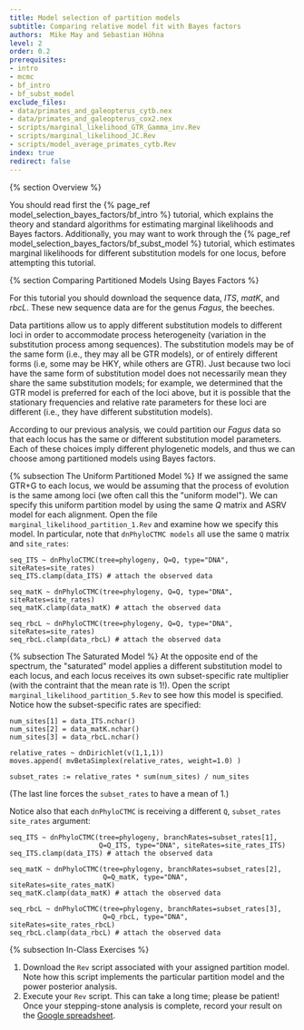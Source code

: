 ```yaml
---
title: Model selection of partition models
subtitle: Comparing relative model fit with Bayes factors
authors:  Mike May and Sebastian Höhna
level: 2
order: 0.2
prerequisites:
- intro
- mcmc
- bf_intro
- bf_subst_model
exclude_files: 
- data/primates_and_galeopterus_cytb.nex
- data/primates_and_galeopterus_cox2.nex
- scripts/marginal_likelihood_GTR_Gamma_inv.Rev
- scripts/marginal_likelihood_JC.Rev
- scripts/model_average_primates_cytb.Rev
index: true
redirect: false
---
```




{% section Overview %}

You should read first the {% page_ref model_selection_bayes_factors/bf_intro %} tutorial, which explains the theory and 
standard algorithms for estimating marginal likelihoods and Bayes factors.
Additionally, you may want to work through the {% page_ref model_selection_bayes_factors/bf_subst_model %} tutorial,
which estimates marginal likelihoods for different substitution models for one locus, before attempting this tutorial.



{% section Comparing Partitioned Models Using Bayes Factors %}

For this tutorial you should download the sequence data, *ITS*, *matK*, and *rbcL*. 
These new sequence data are for the genus *Fagus*, the beeches. 

Data partitions allow us to apply different substitution models to different loci 
in order to accommodate process heterogeneity (variation in the substitution process among sequences). 
The substitution models may be of the same form (i.e., they may all be GTR models), 
or of entirely different forms (i.e, some may be HKY, while others are GTR). 
Just because two loci have the same form of substitution model does not necessarily mean 
they share the same substitution models; for example, we determined that the GTR model 
is preferred for each of the loci above, but it is possible that the stationary frequencies 
and relative rate parameters for these loci are different (i.e., they have different substitution models).

According to our previous analysis, we could partition our *Fagus* data so that each locus 
has the same or different substitution model parameters. 
Each of these choices imply different phylogenetic models, 
and thus we can choose among partitioned models using Bayes factors.

{% subsection The Uniform Partitioned Model %}
If we assigned the same GTR+G to each locus, we would be assuming that the process of evolution 
is the same among loci (we often call this the "uniform model"). 
We can specify this uniform partition model by using the same $Q$ matrix and ASRV model for each alignment. 
Open the file `marginal_likelihood_partition_1.Rev` and examine how we specify this model. 
In particular, note that `dnPhyloCTMC models` all use the same `Q` matrix and `site_rates`:

```
seq_ITS ~ dnPhyloCTMC(tree=phylogeny, Q=Q, type="DNA", siteRates=site_rates)
seq_ITS.clamp(data_ITS) # attach the observed data

seq_matK ~ dnPhyloCTMC(tree=phylogeny, Q=Q, type="DNA", siteRates=site_rates)
seq_matK.clamp(data_matK) # attach the observed data

seq_rbcL ~ dnPhyloCTMC(tree=phylogeny, Q=Q, type="DNA", siteRates=site_rates)
seq_rbcL.clamp(data_rbcL) # attach the observed data
```

{% subsection The Saturated Model %}
At the opposite end of the spectrum, the "saturated" model applies a different substitution model to each locus, and each locus receives its own subset-specific rate multiplier (with the contraint that the mean rate is 1!). 
Open the script `marginal_likelihood_partition_5.Rev` to see how this model is specified. 
Notice how the subset-specific rates are specified:
```
num_sites[1] = data_ITS.nchar()
num_sites[2] = data_matK.nchar()
num_sites[3] = data_rbcL.nchar()

relative_rates ~ dnDirichlet(v(1,1,1))
moves.append( mvBetaSimplex(relative_rates, weight=1.0) )

subset_rates := relative_rates * sum(num_sites) / num_sites
```
(The last line forces the `subset_rates` to have a mean of 1.)

Notice also that each `dnPhyloCTMC` is receiving a different `Q`, `subset_rates` `site_rates` argument:
```
seq_ITS ~ dnPhyloCTMC(tree=phylogeny, branchRates=subset_rates[1],
                      Q=Q_ITS, type="DNA", siteRates=site_rates_ITS)
seq_ITS.clamp(data_ITS) # attach the observed data

seq_matK ~ dnPhyloCTMC(tree=phylogeny, branchRates=subset_rates[2],
                       Q=Q_matK, type="DNA", siteRates=site_rates_matK)
seq_matK.clamp(data_matK) # attach the observed data

seq_rbcL ~ dnPhyloCTMC(tree=phylogeny, branchRates=subset_rates[3],
                       Q=Q_rbcL, type="DNA", siteRates=site_rates_rbcL)
seq_rbcL.clamp(data_rbcL) # attach the observed data
```

{% subsection In-Class Exercises %}

1. Download the `Rev` script associated with your assigned partition model. 
Note how this script implements the particular partition model and the power posterior analysis.
2. Execute your `Rev` script. This can take a long time; please be patient! 
Once your stepping-stone analysis is complete, record your result on the [Google spreadsheet](https://docs.google.com/spreadsheets/d/1m-hWOTHg3T5gP0XHPCB_m4jK5qaCfcTYM40svjew9Go/edit?usp=sharing).
